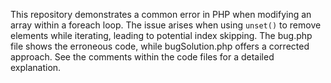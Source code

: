 This repository demonstrates a common error in PHP when modifying an array within a foreach loop.  The issue arises when using `unset()` to remove elements while iterating, leading to potential index skipping. The bug.php file shows the erroneous code, while bugSolution.php offers a corrected approach.  See the comments within the code files for a detailed explanation.